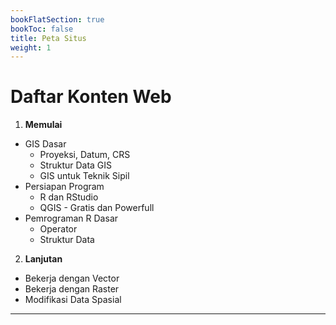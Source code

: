 ```yaml
---
bookFlatSection: true
bookToc: false
title: Peta Situs
weight: 1
---
```


# Daftar Konten Web

1. **Memulai**
  - GIS Dasar
    - Proyeksi, Datum, CRS
    - Struktur Data GIS
    - GIS untuk Teknik Sipil
  - Persiapan Program
    - R dan RStudio
    - QGIS - Gratis dan Powerfull
  - Pemrograman R Dasar
    - Operator
    - Struktur Data
2. **Lanjutan**
  - Bekerja dengan Vector
  - Bekerja dengan Raster
  - Modifikasi Data Spasial

-----